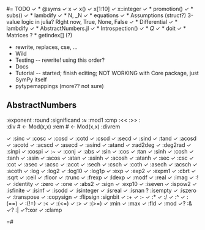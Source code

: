 #= TODO
✓ * @syms
  ✓ x
  ✓ x()
  ✓ x[1:10]
  ✓ x::integer
✓ * promotion()
✓ * subs()
✓ * lambdify
✓ * N, _N
✓ * equations
✓ * Assumptions (struct?) 3-value logic in julia? RIght now, True, None, False
✓ * Differential
✓ * lambdify
✓ * AbstractNumbers.jl
✓ * Introspection()
✓ * 𝑄
✓ * doit
✓ * Matrices
? * getindex[] (?)
* rewrite, replaces, cse, ...
* Wild
* Testing -- rewrite! using this order?
* Docs
* Tutorial -- started; finish editing; NOT WORKING with Core package, just SymPy itself
* pytypemappings (more?? not sure)


## AbstractNumbers

:exponent
:round
:significand
:≈
:mod1
:cmp
:<<
:>>
:\
:div # <- Mod(x,x)
:rem # <- Mod(x,x)
:divrem

✓ :sinc
✓ :cosc
✓ :cosd
✓ :cotd
✓ :cscd
✓ :secd
✓ :sind
✓ :tand
✓ :acosd
✓ :acotd
✓ :acscd
✓ :asecd
✓ :asind
✓ :atand
✓ :rad2deg
✓ :deg2rad
✓ :sinpi
✓ :cospi
✓ :~
✓ :conj
✓ :abs
✓ :sin
✓ :cos
✓ :tan
✓ :sinh
✓ :cosh
✓ :tanh
✓ :asin
✓ :acos
✓ :atan
✓ :asinh
✓ :acosh
✓ :atanh
✓ :sec
✓ :csc
✓ :cot
✓ :asec
✓ :acsc
✓ :acot
✓ :sech
✓ :csch
✓ :coth
✓ :asech
✓ :acsch
✓ :acoth
✓ :log
✓ :log2
✓ :log10
✓ :log1p
✓ :exp
✓ :exp2
✓ :expm1
✓ :cbrt
✓ :sqrt
✓ :ceil
✓ :floor
✓ :trunc
✓ :frexp
✓ :ldexp
✓ :modf
✓ :real
✓ :imag
✓ :!
✓ :identity
✓ :zero
✓ :one
✓ :abs2
✓ :sign
✓ :exp10
✓ :iseven
✓ :ispow2
✓ :isfinite
✓ :isinf
✓ :isodd
✓ :isinteger
✓ :isreal
✓ :isnan
? :isempty
✓ :iszero
✓ :transpose
✓ :copysign
✓ :flipsign
:signbit
✓ :+
✓ :-
✓ :*
✓ :/
✓ :^
✓ :(==)
✓ :(!=)
✓ :<
✓ :(<=)
✓ :>
✓ :(>=)
✓ :min
✓ :max
✓ :fld
✓ :mod
✓? :&
✓? :|
✓?:xor
✓ :clamp

=#
